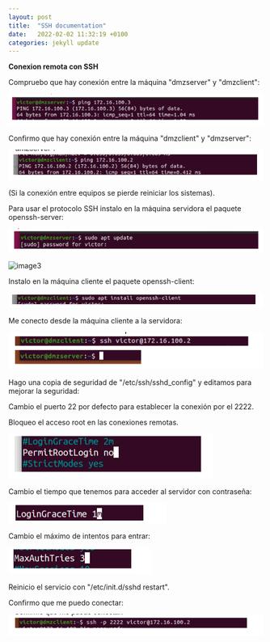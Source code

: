 ```yaml
---
layout: post
title:  "SSH documentation"
date:   2022-02-02 11:32:19 +0100
categories: jekyll update
---
```

**Conexion remota con SSH**

Compruebo que hay conexión entre la máquina "dmzserver" y "dmzclient":

![image1](../images/image1.png)



Confirmo que hay conexión entre la máquina "dmzclient" y "dmzserver":

![image2](../images/image2.png)



(Si la conexión entre equipos se pierde reiniciar los sistemas).

Para usar el protocolo SSH instalo en la máquina servidora el paquete openssh-server:

![image3](../images/image3.png)

![image3](../images/image3-16434540278501.png)



Instalo en la máquina cliente el paquete openssh-client:

![image5](../images/image5.png)



Me conecto desde la máquina cliente a la servidora:

![image7](../images/image7.png)



Hago una copia de seguridad de "/etc/ssh/sshd_config" y editamos para mejorar la seguridad:

Cambio el puerto 22 por defecto para establecer la conexión por el 2222.

Bloqueo el acceso root en las conexiones remotas.

![image9](../images/image9.png)



Cambio el tiempo que tenemos para acceder al servidor con contraseña:

![image10](../images/image10.png)



Cambio el máximo de intentos para entrar:

![image12](../images/image12.png)



Reinicio el servicio con "/etc/init.d/sshd restart".



Confirmo que me puedo conectar:

![image13](../images/image13.png)




































